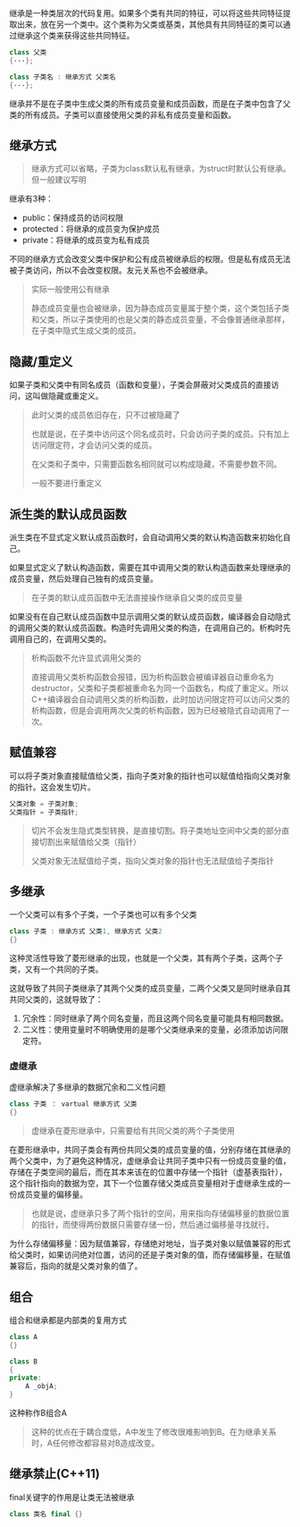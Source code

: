 继承是一种类层次的代码复用。如果多个类有共同的特征，可以将这些共同特征提取出来，放在另一个类中。这个类称为父类或基类，其他具有共同特征的类可以通过继承这个类来获得这些共同特征。

```c++
class 父类 
{···};

class 子类名 : 继承方式 父类名 
{···};
```

继承并不是在子类中生成父类的所有成员变量和成员函数，而是在子类中包含了父类的所有成员。子类可以直接使用父类的非私有成员变量和函数。
## 继承方式

> 继承方式可以省略，子类为class默认私有继承，为struct时默认公有继承。但一般建议写明

继承有3种：
- public：保持成员的访问权限
- protected：将继承的成员变为保护成员
- private：将继承的成员变为私有成员

不同的继承方式会改变父类中保护和公有成员被继承后的权限。但是私有成员无法被子类访问，所以不会改变权限。友元关系也不会被继承。

>实际一般使用公有继承
>
>静态成员变量也会被继承，因为静态成员变量属于整个类，这个类包括子类和父类，所以子类使用的也是父类的静态成员变量，不会像普通继承那样，在子类中隐式生成父类的成员。

## 隐藏/重定义

如果子类和父类中有同名成员（函数和变量），子类会屏蔽对父类成员的直接访问，这叫做隐藏或重定义。

> 此时父类的成员依旧存在，只不过被隐藏了
>
>也就是说，在子类中访问这个同名成员时，只会访问子类的成员。只有加上访问限定符，才会访问父类的成员。
>
>在父类和子类中，只需要函数名相同就可以构成隐藏，不需要参数不同。
>
>一般不要进行重定义

## 派生类的默认成员函数

派生类在不显式定义默认成员函数时，会自动调用父类的默认构造函数来初始化自己。

如果显式定义了默认构造函数，需要在其中调用父类的默认构造函数来处理继承的成员变量，然后处理自己独有的成员变量。
> 在子类的默认成员函数中无法直接操作继承自父类的成员变量

如果没有在自己默认成员函数中显示调用父类的默认成员函数，编译器会自动隐式的调用父类的默认成员函数。构造时先调用父类的构造，在调用自己的。析构时先调用自己的，在调用父类的。

>析构函数不允许显式调用父类的
>
> 直接调用父类析构函数会报错，因为析构函数会被编译器自动重命名为 destructor，父类和子类都被重命名为同一个函数名，构成了重定义。所以C++编译器会自动调用父类的析构函数，此时加访问限定符可以访问父类的析构函数，但是会调用两次父类的析构函数，因为已经被隐式自动调用了一次。

## 赋值兼容

可以将子类对象直接赋值给父类，指向子类对象的指针也可以赋值给指向父类对象的指针。这会发生切片。
```c++
父类对象 = 子类对象;
父类指针 = 子类指针;
```

> 切片不会发生隐式类型转换，是直接切割。将子类地址空间中父类的部分直接切割出来赋值给父类（指针）
> 
>父类对象无法赋值给子类，指向父类对象的指针也无法赋值给子类指针
## 多继承

一个父类可以有多个子类，一个子类也可以有多个父类
```c++
class 子类 : 继承方式 父类1, 继承方式 父类2
{}
```

这种灵活性导致了菱形继承的出现，也就是一个父类，其有两个子类，这两个子类，又有一个共同的子类。

这就导致了共同子类继承了其两个父类的成员变量，二两个父类又是同时继承自其共同父类的，这就导致了：
1. 冗余性：同时继承了两个同名变量，而且这两个同名变量可能具有相同数据。
2. 二义性：使用变量时不明确使用的是哪个父类继承来的变量，必须添加访问限定符。
### 虚继承

虚继承解决了多继承的数据冗余和二义性问题

```c++
class 子类 ： vartual 继承方式 父类
{}
```
> 虚继承在菱形继承中，只需要给有共同父类的两个子类使用

在菱形继承中，共同子类会有两份共同父类的成员变量的值，分别存储在其继承的两个父类中，为了避免这种情况，虚继承会让共同子类中只有一份成员变量的值，存储在子类空间的最后，而在其本来该在的位置中存储一个指针（虚基表指针），这个指针指向的数据为空，其下一个位置存储父类成员变量相对于虚继承生成的一份成员变量的偏移量。

> 也就是说，虚继承只多了两个指针的空间，用来指向存储偏移量的数据位置的指针，而使得两份数据只需要存储一份，然后通过偏移量寻找就行。

为什么存储偏移量：因为赋值兼容，存储绝对地址，当子类对象以赋值兼容的形式给父类时，如果访问绝对位置，访问的还是子类对象的值，而存储偏移量，在赋值兼容后，指向的就是父类对象的值了。

## 组合

组合和继承都是内部类的复用方式

```C++
class A
{}

class B
{
private:
	A _objA;
}
```
这种称作B组合A

> 这种的优点在于耦合度低，A中发生了修改很难影响到B。在为继承关系时，A任何修改都容易对B造成改变。

## 继承禁止(C++11)
final关键字的作用是让类无法被继承

```c++
class 类名 final {}
```

